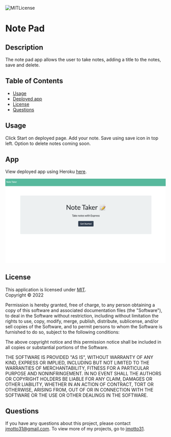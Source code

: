 ![MITLicense](https://img.shields.io/static/v1?label=MIT&message=license&color=success)

 # Note Pad

  ## Description
  The note pad app allows the user to take notes, adding a title to the notes, save and delete. 

  ## Table of Contents
  * [Usage](#usage)
  * [Deployed app](#app)
  * [License](#license)
  * [Questions](#questions)

  ## Usage
  Click Start on deployed page.
  Add your note.
  Save using save icon in top left.
  Option to delete notes coming soon. 

  ## App
  View deployed app using Heroku [here](https://ch11-notepad-app.herokuapp.com/).

  ![Homepage](./Assets/img/Note-Pad%20homepage.png)
  ## License
  This application is licensed under [MIT]((https://opensource.org/licenses/MIT)). 
  <br/> Copyright &copy; 2022 

  Permission is hereby granted, free of charge, to any person obtaining a copy of this software and associated documentation files (the "Software"), to deal in the Software without restriction, including without limitation the rights to use, copy, modify, merge, publish, distribute, sublicense, and/or sell copies of the Software, and to permit persons to whom the Software is furnished to do so, subject to the following conditions:
  
  The above copyright notice and this permission notice shall be included in all copies or substantial portions of the Software.
  
  THE SOFTWARE IS PROVIDED "AS IS", WITHOUT WARRANTY OF ANY KIND, EXPRESS OR IMPLIED, INCLUDING BUT NOT LIMITED TO THE WARRANTIES OF MERCHANTABILITY, FITNESS FOR A PARTICULAR PURPOSE AND NONINFRINGEMENT. IN NO EVENT SHALL THE AUTHORS OR COPYRIGHT HOLDERS BE LIABLE FOR ANY CLAIM, DAMAGES OR OTHER LIABILITY, WHETHER IN AN ACTION OF CONTRACT, TORT OR OTHERWISE, ARISING FROM, OUT OF OR IN CONNECTION WITH THE SOFTWARE OR THE USE OR OTHER DEALINGS IN THE SOFTWARE.

  ## Questions
  If you have any questions about this project, please contact [jmotto31@gmail.com](mailto:jmotto31@gmail.com). To view more of my projects, go to [jmotto31](https://github.com/jmotto31).


